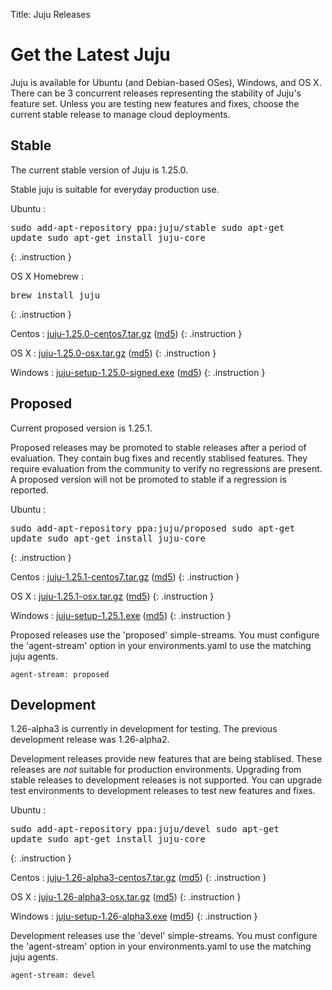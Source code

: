 Title: Juju Releases


# Get the Latest Juju

Juju is available for Ubuntu (and Debian-based OSes), Windows, and OS X.
There can be 3 concurrent releases representing the stability of Juju's
feature set. Unless you are testing new features and fixes, choose the
current stable release to manage cloud deployments.


## Stable

The current stable version of Juju is 1.25.0.

Stable juju is suitable for everyday production use.

Ubuntu
: <pre>sudo add-apt-repository ppa:juju/stable
sudo apt-get update
sudo apt-get install juju-core</pre>
{: .instruction }

OS X Homebrew
: <pre>brew install juju</pre>
{: .instruction }

Centos
: [juju-1.25.0-centos7.tar.gz](https://launchpad.net/juju-core/1.25/1.25.0/+download/juju-1.25.0-centos7.tar.gz) ([md5](https://launchpad.net/juju-core/1.25/1.25.0/+download/juju-1.25.0-centos7.tar.gz/+md5))
{: .instruction }

OS X
: [juju-1.25.0-osx.tar.gz](https://launchpad.net/juju-core/1.25/1.25.0/+download/juju-1.25.0-osx.tar.gz) ([md5](https://launchpad.net/juju-core/1.25/1.25.0/+download/juju-1.25.0-osx.tar.gz/+md5))
{: .instruction }

Windows
: [juju-setup-1.25.0-signed.exe](https://launchpad.net/juju-core/1.25/1.25.0/+download/juju-setup-1.25.0-signed.exe) ([md5](https://launchpad.net/juju-core/1.25/1.25.0/+download/juju-setup-1.25.0-signed.exe/+md5))
{: .instruction }


## Proposed

Current proposed version is 1.25.1.

Proposed releases may be promoted to stable releases after a period of
evaluation. They contain bug fixes and recently stablised features. They
require evaluation from the community to verify no regressions are
present. A proposed version will not be promoted to stable if a
regression is reported.

Ubuntu
: <pre>sudo add-apt-repository ppa:juju/proposed
sudo apt-get update
sudo apt-get install juju-core</pre>
{: .instruction }

Centos
: [juju-1.25.1-centos7.tar.gz](https://launchpad.net/juju-core/1.25/1.25.1/+download/juju-1.25.1-centos7.tar.gz) ([md5](https://launchpad.net/juju-core/1.25/1.25.1/+download/juju-1.25.1-centos7.tar.gz/+md5))
{: .instruction }

OS X
: [juju-1.25.1-osx.tar.gz](https://launchpad.net/juju-core/1.25/1.25.1/+download/juju-1.25.1-osx.tar.gz) ([md5](https://launchpad.net/juju-core/1.25/1.25.1/+download/juju-1.25.1-osx.tar.gz/+md5))
{: .instruction }

Windows
: [juju-setup-1.25.1.exe](https://launchpad.net/juju-core/1.25/1.25.1/+download/juju-setup-1.25.1.exe) ([md5](https://launchpad.net/juju-core/1.25/1.25.1/+download/juju-setup-1.25.1.exe/+md5))
{: .instruction }

Proposed releases use the 'proposed' simple-streams. You must configure
the 'agent-stream' option in your environments.yaml to use the matching
juju agents.

```no-highlight
agent-stream: proposed
```

## Development

1.26-alpha3 is currently in development for testing.
The previous development release was 1.26-alpha2.

Development releases provide new features that are being stablised.
These releases are *not* suitable for production environments. Upgrading
from stable releases to development releases is not supported. You can
upgrade test environments to development releases to test new features
and fixes.

Ubuntu
: <pre>sudo add-apt-repository ppa:juju/devel
sudo apt-get update
sudo apt-get install juju-core</pre>
{: .instruction }

Centos
: [juju-1.26-alpha3-centos7.tar.gz](https://launchpad.net/juju-core/1.26/1.26-alpha3/+download/juju-1.26-alpha3-centos7.tar.gz) ([md5](https://launchpad.net/juju-core/1.26/1.26-alpha3/+download/juju-1.26-alpha3-centos7.tar.gz/+md5))
{: .instruction }

OS X
: [juju-1.26-alpha3-osx.tar.gz](https://launchpad.net/juju-core/1.26/1.26-alpha3/+download/juju-1.26-alpha3-osx.tar.gz) ([md5](https://launchpad.net/juju-core/1.26/1.26-alpha3/+download/juju-1.26-alpha3-osx.tar.gz/+md5))
{: .instruction }

Windows
: [juju-setup-1.26-alpha3.exe](https://launchpad.net/juju-core/1.26/1.26-alpha3/+download/juju-setup-1.26-alpha3.exe) ([md5](https://launchpad.net/juju-core/1.26/1.26-alpha3/+download/juju-setup-1.26-alpha3.exe/+md5))
{: .instruction }

Development releases use the 'devel' simple-streams. You must configure
the 'agent-stream' option in your environments.yaml to use the matching
juju agents.

```no-highlight
agent-stream: devel
```
